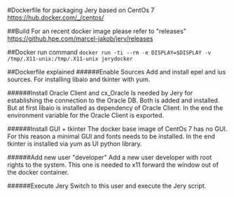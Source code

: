 #Dockerfile for packaging Jery
based on CentOs 7
https://hub.docker.com/_/centos/

##Build
For an recent docker image please refer to "releases" https://github.hpe.com/marcel-jakob/jery/releases

##Docker run command
```docker run -ti --rm -e DISPLAY=$DISPLAY -v /tmp/.X11-unix:/tmp/.X11-unix jerydocker```

##Dockerfile explained
######Enable Sources
Add and install epel and ius sources. For installing libaio and tkinter with yum.

######Install Oracle Client and cx_Oracle
Is needed by Jery for establishing the connection to the Oracle DB. Both is added and installed. But at first libaio is installed as dependency of Oracle Client. In the end the environment variable for the Oracle Client is exported.
 
######Install GUI + tkinter
 The docker base image of CentOs 7 has no GUI. For this reason a minimal GUI and fonts needs to be installed. In the end tkinter is installed via yum as UI python library.
 
######Add new user "developer"
 Add a new user developer with root rights to the system. This one is needed to x11 forward the window out of the docker container.
 
######Execute Jery
 Switch to this user and execute the Jery script.
